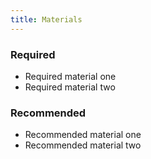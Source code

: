 ```yaml
---
title: Materials
---
```


<section class="required" markdown="1">
<h3>Required</h3>

- Required material one
- Required material two
</section>

<section class="recommended" markdown="1">
<h3>Recommended</h3>

- Recommended material one
- Recommended material two
</section>
